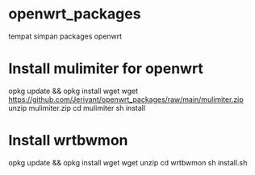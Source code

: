 # openwrt_packages
tempat simpan packages openwrt

# Install mulimiter for openwrt
opkg update && opkg install wget
wget https://github.com/Jeriyant/openwrt_packages/raw/main/mulimiter.zip
unzip mulimiter.zip
cd mulimiter
sh install

# Install wrtbwmon
opkg update && opkg install wget
wget
unzip
cd wrtbwmon
sh install.sh
